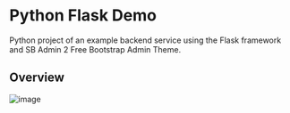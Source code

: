 # Python Flask Demo
Python project of an example backend service using the Flask framework and SB Admin 2 Free Bootstrap Admin Theme.

## Overview
![image](https://user-images.githubusercontent.com/23506996/137321425-1c85ecf8-68cb-47fa-83c1-14acf1bc64fd.png)

